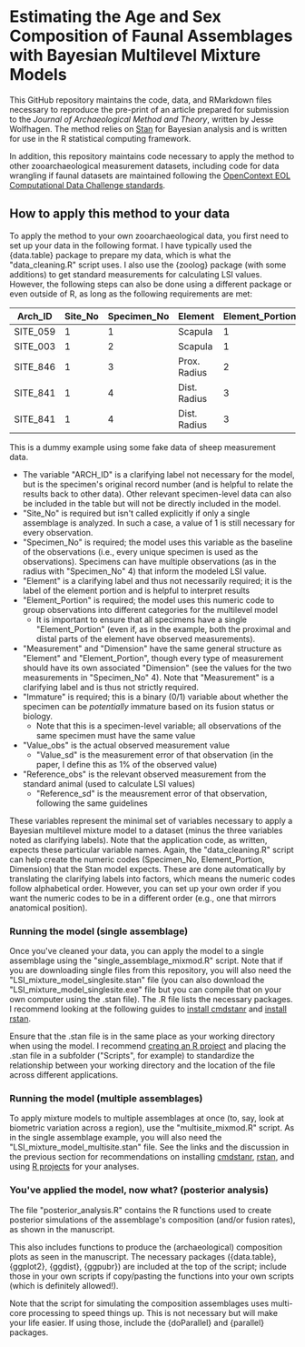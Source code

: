 # Estimating the Age and Sex Composition of Faunal Assemblages with Bayesian Multilevel Mixture Models
This GitHub repository maintains the code, data, and RMarkdown files necessary to reproduce the pre-print of an article prepared for submission to the *Journal of Archaeological Method and Theory*, written by Jesse Wolfhagen. The method relies on [Stan](https://mc-stan.org/) for Bayesian analysis and is written for use in the R statistical computing framework.

In addition, this repository maintains code necessary to apply the method to other zooarchaeological measurement datasets, including code for data wrangling if faunal datasets are maintained following the [OpenContext EOL Computational Data Challenge standards](https://opencontext.org/tables/f07bce4fb08cfe926505c9e534d89a09).

## How to apply this method to your data

To apply the method to your own zooarchaeological data, you first need to set up your data in the following format. I have typically used the {data.table} package to prepare my data, which is what the "data_cleaning.R" script uses. I also use the {zoolog} package (with some additions) to get standard measurements for calculating LSI values. However, the following steps can also be done using a different package or even outside of R, as long as the following requirements are met:

|Arch_ID|Site_No|Specimen_No|Element|Element_Portion|Measurement|Dimension|Immature|Value_obs|Value_sd|Reference_obs|Reference_sd|
|---|---|---|---|---|---|---|---|---|---|---|---|
|SITE_059|1|1|Scapula|1|Sca_GLP|1|1|34.5|0.345|33.0|0.330|
|SITE_003|1|2|Scapula|1|Sca_GLP|1|1|30.0|0.300|33.0|0.330|
|SITE_846|1|3|Prox. Radius|2|Rad_Bp|2|1|28.0|0.280|33.5|0.335|
|SITE_841|1|4|Dist. Radius|3|Rad_Bp|2|0|35.0|0.350|33.5|0.335|
|SITE_841|1|4|Dist. Radius|3|Rad_Bd|3|0|32.1|0.321|32.0|0.320|

This is a dummy example using some fake data of sheep measurement data.
- The variable "ARCH_ID" is a clarifying label not necessary for the model, but is the specimen's original record number (and is helpful to relate the results back to other data). Other relevant specimen-level data can also be included in the table but will not be directly included in the model.
- "Site_No" is required but isn't called explicitly if only a single assemblage is analyzed. In such a case, a value of 1 is still necessary for every observation.
- "Specimen_No" is required; the model uses this variable as the baseline of the observations (i.e., every unique specimen is used as the observations). Specimens can have multiple observations (as in the radius with "Specimen_No" 4) that inform the modeled LSI value.
- "Element" is a clarifying label and thus not necessarily required; it is the label of the element portion and is helpful to interpret results
- "Element_Portion" is required; the model uses this numeric code to group observations into different categories for the multilevel model
  - It is important to ensure that all specimens have a single "Element_Portion" (even if, as in the example, both the proximal and distal parts of the element have observed measurements).
- "Measurement" and "Dimension" have the same general structure as "Element" and "Element_Portion", though every type of measurement should have its own associated "Dimension" (see the values for the two measurements in "Specimen_No" 4). Note that "Measurement" is a clarifying label and is thus not strictly required.
- "Immature" is required; this is a binary (0/1) variable about whether the specimen can be *potentially* immature based on its fusion status or biology.
  - Note that this is a specimen-level variable; all observations of the same specimen must have the same value
- "Value_obs" is the actual observed measurement value
  - "Value_sd" is the measurement error of that observation (in the paper, I define this as 1% of the observed value)
- "Reference_obs" is the relevant observed measurement from the standard animal (used to calculate LSI values)
  - "Reference_sd" is the meausrement error of that observation, following the same guidelines

These variables represent the minimal set of variables necessary to apply a Bayesian multilevel mixture model to a dataset (minus the three variables noted as clarifying labels). Note that the application code, as written, expects these particular variable names. Again, the "data_cleaning.R" script can help create the numeric codes (Specimen_No, Element_Portion, Dimension) that the Stan model expects. These are done automatically by translating the clarifying labels into factors, which means the numeric codes follow alphabetical order. However, you can set up your own order if you want the numeric codes to be in a different order (e.g., one that mirrors anatomical position).

### Running the model (single assemblage)

Once you've cleaned your data, you can apply the model to a single assemblage using the "single_assemblage_mixmod.R" script. Note that if you are downloading single files from this repository, you will also need the "LSI_mixture_model_singlesite.stan" file (you can also download the "LSI_mixture_model_singlesite.exe" file but you can compile that on your own computer using the .stan file). The .R file lists the necessary packages. I recommend looking at the following guides to [install cmdstanr](https://mc-stan.org/cmdstanr/articles/cmdstanr.html) and [install rstan](https://github.com/stan-dev/rstan/wiki/RStan-Getting-Started).

Ensure that the .stan file is in the same place as your working directory when using the model. I recommend [creating an R project](https://r4ds.had.co.nz/workflow-projects.html) and placing the .stan file in a subfolder ("Scripts", for example) to standardize the relationship between your working directory and the location of the file across different applications.

### Running the model (multiple assemblages)

To apply mixture models to multiple assemblages at once (to, say, look at biometric variation across a region), use the "multisite_mixmod.R" script. As in the single assemblage example, you will also need the "LSI_mixture_model_multisite.stan" file. See the links and the discussion in the previous section for recommendations on installing [cmdstanr](https://mc-stan.org/cmdstanr/articles/cmdstanr.html), [rstan](https://github.com/stan-dev/rstan/wiki/RStan-Getting-Started), and using [R projects](https://r4ds.had.co.nz/workflow-projects.html) for your analyses.

### You've applied the model, now what? (posterior analysis)

The file "posterior_analysis.R" contains the R functions used to create posterior simulations of the assemblage's composition (and/or fusion rates), as shown in the manuscript.

This also includes functions to produce the (archaeological) composition plots as seen in the manuscript. The necessary packages ({data.table}, {ggplot2}, {ggdist}, {ggpubr}) are included at the top of the script; include those in your own scripts if copy/pasting the functions into your own scripts (which is definitely allowed!).

Note that the script for simulating the composition assemblages uses multi-core processing to speed things up. This is not necessary but will make your life easier. If using those, include the {doParallel} and {parallel} packages.
